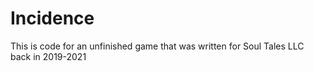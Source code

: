 # Incidence
 
This is code for an unfinished game that was written for Soul Tales LLC back in 2019-2021
